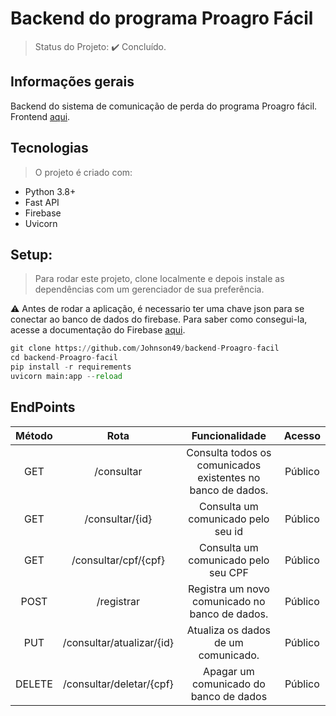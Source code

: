 # Backend do programa Proagro Fácil

> Status do Projeto: :heavy_check_mark: Concluído.

## Informações gerais
Backend do sistema de comunicação de perda do programa Proagro fácil. Frontend [aqui](https://github.com/Johnson49/frontend-Proagro-facil).

## Tecnologias 
> O projeto é criado com:

* Python 3.8+
* Fast API
* Firebase
* Uvicorn

## Setup: 
> Para rodar este projeto, clone localmente e depois instale as dependências com um gerenciador de sua preferência.

:warning: Antes de rodar a aplicação, é necessario ter uma chave json para se conectar ao banco de dados do firebase. Para saber como consegui-la, acesse a documentação do Firebase [aqui](https://firebase.google.com/docs/firestore/quickstart).

```python
git clone https://github.com/Johnson49/backend-Proagro-facil
cd backend-Proagro-facil
pip install -r requirements
uvicorn main:app --reload
```  

## EndPoints

|Método|Rota| Funcionalidade| Acesso |
|:-------:|:-----:|:------:|:------:|
|GET | /consultar | Consulta todos os comunicados existentes no banco de dados.| Público |
|GET |  /consultar/{id} | Consulta um comunicado pelo seu id| Público |
|GET | /consultar/cpf/{cpf} | Consulta um comunicado pelo seu CPF| Público |
|POST | /registrar | Registra um novo comunicado no banco de dados. | Público |
| PUT | /consultar/atualizar/{id} | Atualiza os dados de um comunicado.| Público |
| DELETE | /consultar/deletar/{cpf} |  Apagar um comunicado do banco de dados| Público |















